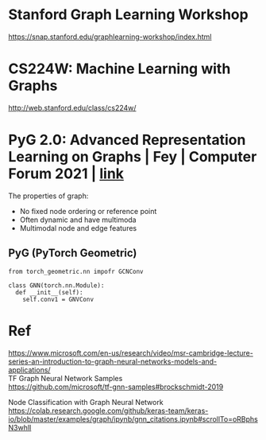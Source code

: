 # Stanford Graph Learning Workshop
https://snap.stanford.edu/graphlearning-workshop/index.html
# CS224W: Machine Learning with Graphs
http://web.stanford.edu/class/cs224w/
# PyG 2.0: Advanced Representation Learning on Graphs | Fey | Computer Forum 2021 | [link](https://www.youtube.com/watch?v=oqHzTwzlWeQ&ab_channel=StanfordComputerForum)
The properties of graph:
- No fixed node ordering or reference point
- Often dynamic and have multimoda
- Multimodal node and edge features

## PyG (PyTorch Geometric)
```
from torch_geometric.nn impofr GCNConv

class GNN(torch.nn.Module):
  def __init__(self):
    self.conv1 = GNVConv
```

# Ref 
https://www.microsoft.com/en-us/research/video/msr-cambridge-lecture-series-an-introduction-to-graph-neural-networks-models-and-applications/  
TF Graph Neural Network Samples   
https://github.com/microsoft/tf-gnn-samples#brockschmidt-2019  
  
  
Node Classification with Graph Neural Network  
https://colab.research.google.com/github/keras-team/keras-io/blob/master/examples/graph/ipynb/gnn_citations.ipynb#scrollTo=oRBphsN3whlI  

